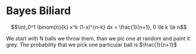 # Bayes Biliard
$$\int_0^1 \binom{n}{k} x^k (1-x)^{n-k} dx = \frac{1}{n+1}, 0 \le k \le n$$

We start with N balls we throw them, than we pic one at random and paint it grey. The probability that we pick one particular ball is $\frac{1}{n+1}$